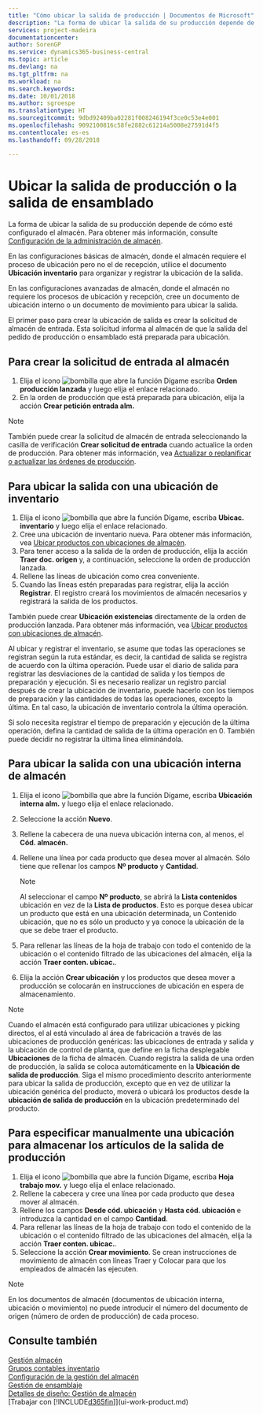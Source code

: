 ```yaml
---
title: "Cómo ubicar la salida de producción | Documentos de Microsoft"
description: "La forma de ubicar la salida de su producción depende de cómo esté configurado el almacén."
services: project-madeira
documentationcenter: 
author: SorenGP
ms.service: dynamics365-business-central
ms.topic: article
ms.devlang: na
ms.tgt_pltfrm: na
ms.workload: na
ms.search.keywords: 
ms.date: 10/01/2018
ms.author: sgroespe
ms.translationtype: HT
ms.sourcegitcommit: 9dbd92409ba02281f008246194f3ce0c53e4e001
ms.openlocfilehash: 9092100816c58fe2882c61214a5008e27591d4f5
ms.contentlocale: es-es
ms.lasthandoff: 09/28/2018

---
```

# <a name="put-away-production-or-assembly-output"></a>Ubicar la salida de producción o la salida de ensamblado
La forma de ubicar la salida de su producción depende de cómo esté configurado el almacén. Para obtener más información, consulte [Configuración de la administración de almacén](warehouse-setup-warehouse.md).  

En las configuraciones básicas de almacén, donde el almacén requiere el proceso de ubicación pero no el de recepción, utilice el documento **Ubicación inventario** para organizar y registrar la ubicación de la salida.  

En las configuraciones avanzadas de almacén, donde el almacén no requiere los procesos de ubicación y recepción, cree un documento de ubicación interno o un documento de movimiento para ubicar la salida.  

El primer paso para crear la ubicación de salida es crear la solicitud de almacén de entrada. Esta solicitud informa al almacén de que la salida del pedido de producción o ensamblado está preparada para ubicación.

## <a name="to-create-the-inbound-warehouse-request"></a>Para crear la solicitud de entrada al almacén  
1.  Elija el icono ![bombilla que abre la función Dígame](media/ui-search/search_small.png "Dígame que desea hacer") escriba **Orden producción lanzada** y luego elija el enlace relacionado.  
2.  En la orden de producción que está preparada para ubicación, elija la acción **Crear petición entrada alm.**  

> [!NOTE]  
>  También puede crear la solicitud de almacén de entrada seleccionando la casilla de verificación **Crear solicitud de entrada** cuando actualice la orden de producción. Para obtener más información, vea [Actualizar o replanificar o actualizar las órdenes de producción](production-how-to-replan-refresh-production-orders.md).  

## <a name="to-put-output-away-with-an-inventory-put-away"></a>Para ubicar la salida con una ubicación de inventario  
1.  Elija el icono ![bombilla que abre la función Dígame](media/ui-search/search_small.png "Dígame que desea hacer"), escriba **Ubicac. inventario** y luego elija el enlace relacionado.  
2.  Cree una ubicación de inventario nueva. Para obtener más información, vea [Ubicar productos con ubicaciones de almacén](warehouse-how-to-put-items-away-with-inventory-put-aways.md).
3.  Para tener acceso a la salida de la orden de producción, elija la acción **Traer doc. origen** y, a continuación, seleccione la orden de producción lanzada.  
4.  Rellene las líneas de ubicación como crea conveniente.
5.  Cuando las líneas estén preparadas para registrar, elija la acción **Registrar**. El registro creará los movimientos de almacén necesarios y registrará la salida de los productos.  

También puede crear **Ubicación existencias** directamente de la orden de producción lanzada. Para obtener más información, vea [Ubicar productos con ubicaciones de almacén](warehouse-how-to-put-items-away-with-inventory-put-aways.md).  

Al ubicar y registrar el inventario, se asume que todas las operaciones se registran según la ruta estándar, es decir, la cantidad de salida se registra de acuerdo con la última operación. Puede usar el diario de salida para registrar las desviaciones de la cantidad de salida y los tiempos de preparación y ejecución. Si es necesario realizar un registro parcial después de crear la ubicación de inventario, puede hacerlo con los tiempos de preparación y las cantidades de todas las operaciones, excepto la última. En tal caso, la ubicación de inventario controla la última operación.  

Si solo necesita registrar el tiempo de preparación y ejecución de la última operación, defina la cantidad de salida de la última operación en 0. También puede decidir no registrar la última línea eliminándola.  

## <a name="to-put-output-away-with-a-warehouse-internal-put-away"></a>Para ubicar la salida con una ubicación interna de almacén
1.  Elija el icono ![bombilla que abre la función Dígame](media/ui-search/search_small.png "Dígame que desea hacer"), escriba **Ubicación interna alm.** y luego elija el enlace relacionado.  
2. Seleccione la acción **Nuevo**.
3. Rellene la cabecera de una nueva ubicación interna con, al menos, el **Cód. almacén.**  
4. Rellene una línea por cada producto que desea mover al almacén. Sólo tiene que rellenar los campos **Nº producto** y **Cantidad**.  

    > [!NOTE]  
    >  Al seleccionar el campo **Nº producto**, se abrirá la **Lista contenidos** ubicación en vez de la **Lista de productos**. Esto es porque desea ubicar un producto que está en una ubicación determinada, un Contenido ubicación, que no es sólo un producto y ya conoce la ubicación de la que se debe traer el producto.  

4.  Para rellenar las líneas de la hoja de trabajo con todo el contenido de la ubicación o el contenido filtrado de las ubicaciones del almacén, elija la acción **Traer conten. ubicac.**.  
5.  Elija la acción **Crear ubicación** y los productos que desea mover a producción se colocarán en instrucciones de ubicación en espera de almacenamiento.  

> [!NOTE]  
>  Cuando el almacén está configurado para utilizar ubicaciones y picking directos, el al está vinculado al área de fabricación a través de las ubicaciones de producción genéricas: las ubicaciones de entrada y salida y la ubicación de control de planta, que define en la ficha desplegable **Ubicaciones** de la ficha de almacén. Cuando registra la salida de una orden de producción, la salida se coloca automáticamente en la **Ubicación de salida de producción**. Siga el mismo procedimiento descrito anteriormente para ubicar la salida de producción, excepto que en vez de utilizar la ubicación genérica del producto, moverá o ubicará los productos desde la **ubicación de salida de producción** en la ubicación predeterminado del producto.  

## <a name="to-manually-specify-a-bin-to-store-items-from-production-output"></a>Para especificar manualmente una ubicación para almacenar los artículos de la salida de producción  
1.  Elija el icono ![bombilla que abre la función Dígame](media/ui-search/search_small.png "Dígame que desea hacer"), escriba **Hoja trabajo mov.** y luego elija el enlace relacionado.  
2.  Rellene la cabecera y cree una línea por cada producto que desea mover al almacén.  
3.  Rellene los campos **Desde cód. ubicación** y **Hasta cód. ubicación** e introduzca la cantidad en el campo **Cantidad**.  
4.  Para rellenar las líneas de la hoja de trabajo con todo el contenido de la ubicación o el contenido filtrado de las ubicaciones del almacén, elija la acción **Traer conten. ubicac.**.  
5. Seleccione la acción **Crear movimiento**. Se crean instrucciones de movimiento de almacén con líneas Traer y Colocar para que los empleados de almacén las ejecuten.  

> [!NOTE]  
>  En los documentos de almacén (documentos de ubicación interna, ubicación o movimiento) no puede introducir el número del documento de origen (número de orden de producción) de cada proceso.  

## <a name="see-also"></a>Consulte también  
[Gestión almacén](warehouse-manage-warehouse.md)  
[Grupos contables inventario](inventory-manage-inventory.md)  
[Configuración de la gestión del almacén](warehouse-setup-warehouse.md)     
[Gestión de ensamblaje](assembly-assemble-items.md)    
[Detalles de diseño: Gestión de almacén](design-details-warehouse-management.md)  
[Trabajar con [!INCLUDE[d365fin](includes/d365fin_md.md)]](ui-work-product.md)

